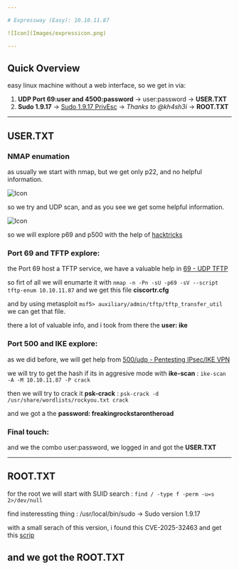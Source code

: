 ```yaml
---

# Expressway (Easy): 10.10.11.87

![Icon](Images/expressicon.png)

---
```


## Quick Overview

easy linux machine without a web interface, so we get in via:

1. **UDP Port 69:user and 4500:password** → user:password → **USER.TXT**
2. **Sudo 1.9.17** → [Sudo 1.9.17 PrivEsc](https://github.com/kh4sh3i/CVE-2025-32463) → *Thanks to @kh4sh3i* → **ROOT.TXT**

---

## USER.TXT

### NMAP enumation

as usually we start with nmap, but we get only p22, and no helpful information.

![Icon](Images/nmaptcpscan.png)

so we try and UDP scan, and as you see we get some helpful information.

![Icon](Images/nmaudpscan.png)

so we will explore p69 and p500 with the help of [hacktricks](https://book.hacktricks.wiki/en/index.html)

### Port 69 and TFTP explore:

the Port 69 host a TFTP service, we have a valuable help in [69 - UDP TFTP](https://book.hacktricks.wiki/en/network-services-pentesting/69-udp-tftp.html)

so firt of all we will enumarte it with `nmap -n -Pn -sU -p69 -sV --script tftp-enum 10.10.11.87` and we get this file **ciscortr.cfg**

and by using metasploit `msf5> auxiliary/admin/tftp/tftp_transfer_util` we can get that file.

there a lot of valuable info, and i took from there the **user: ike**

### Port 500 and IKE explore:

as we did before, we will get help from [500/udp - Pentesting IPsec/IKE VPN](https://book.hacktricks.wiki/en/network-services-pentesting/ipsec-ike-vpn-pentesting.html)

we will try to get the hash if its in aggresive mode with **ike-scan** : `ike-scan -A -M 10.10.11.87 -P crack`

then we will try to crack it **psk-crack** : `psk-crack -d /usr/share/wordlists/rockyou.txt crack`

and we got a the **password: freakingrockstarontheroad**

### Final touch:

and we the combo user:password, we logged in and got the **USER.TXT**
 
---

## ROOT.TXT

for the root we will start with SUID search : `find / -type f -perm -u=s 2>/dev/null`

find insteressting thing : /usr/local/bin/sudo → Sudo version 1.9.17

with a small serach of this version, i found this CVE-2025-32463 and get this [scrip](thttps://github.com/kh4sh3i/CVE-2025-32463)

and we got the **ROOT.TXT**
---
